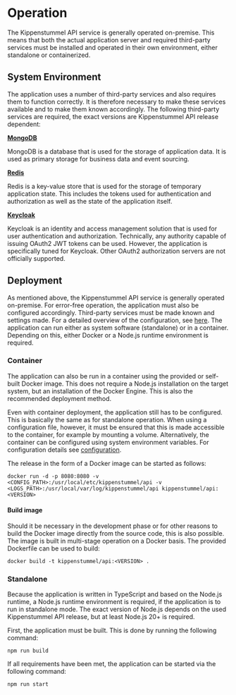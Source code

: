 # Operation

The Kippenstummel API service is generally operated on-premise. This means that both the actual application
server and required third-party services must be installed and operated in their own environment, either
standalone or containerized.

## System Environment

The application uses a number of third-party services and also requires them to function correctly. It is therefore
necessary to make these services available and to make them known accordingly. The following third-party services
are required, the exact versions are Kippenstummel API release dependent:

**[MongoDB](https://www.mongodb.com/)**

MongoDB is a database that is used for the storage of application data. It is used as primary storage for
business data and event sourcing.

**[Redis](https://redis.io/)**

Redis is a key-value store that is used for the storage of temporary application state. This includes
the tokens used for authentication and authorization as well as the state of the application itself.

**[Keycloak](https://www.keycloak.org/)**

Keycloak is an identity and access management solution that is used for user authentication and authorization.
Technically, any authority capable of issuing OAuth2 JWT tokens can be used. However, the application is
specifically tuned for Keycloak. Other OAuth2 authorization servers are not officially supported.

## Deployment

As mentioned above, the Kippenstummel API service is generally operated on-premise. For error-free operation, the
application must also be configured accordingly. Third-party services must be made known and settings made.
For a detailed overview of the configuration, see [here](./configuration.md). The application can run
either as system software (standalone) or in a container. Depending on this, either Docker or a Node.js
runtime environment is required.

### Container

The application can also be run in a container using the provided or self-built Docker image. This does not
require a Node.js installation on the target system, but an installation of the Docker Engine. This is also
the recommended deployment method.

Even with container deployment, the application still has to be configured. This is basically the same as for
standalone operation. When using a configuration file, however, it must be ensured that this is made accessible
to the container, for example by mounting a volume. Alternatively, the container can be configured using
system environment variables. For configuration details see [configuration](./configuration.md).

The release in the form of a Docker image can be started as follows:

```shell
docker run -d -p 8080:8080 -v <CONFIG_PATH>:/usr/local/etc/kippenstummel/api -v <LOGS_PATH>:/usr/local/var/log/kippenstummel/api kippenstummel/api:<VERSION>
```

#### Build image

Should it be necessary in the development phase or for other reasons to build the Docker image directly
from the source code, this is also possible. The image is built in multi-stage operation on a Docker basis.
The provided Dockerfile can be used to build:

```shell
docker build -t kippenstummel/api:<VERSION> .
```

### Standalone

Because the application is written in TypeScript and based on the Node.js runtime, a Node.js runtime
environment is required, if the application is to run in standalone mode. The exact version of Node.js
depends on the used Kippenstummel API release, but at least Node.js 20+ is required.

First, the application must be built. This is done by running the following command:

```shell
npm run build
```

If all requirements have been met, the application can be started via the following command:

```shell
npm run start
```
